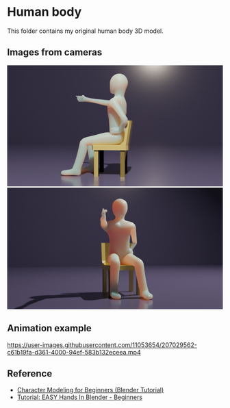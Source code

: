# Human body

This folder contains my original human body 3D model.

## Images from cameras

<img src="./human-body-Cycles/Camera1.png" width=800>

<img src="./human-body-Cycles/Camera2.png" width=800>

## Animation example

https://user-images.githubusercontent.com/11053654/207029562-c61b19fa-d361-4000-94ef-583b132eceea.mp4

## Reference

- [Character Modeling for Beginners (Blender Tutorial)](https://youtu.be/IhIGVO4fqLg)
- [Tutorial: EASY Hands In Blender - Beginners](https://youtube.com/watch?v=y5Dqop9XxzE&si=EnSIkaIECMiOmarE)
